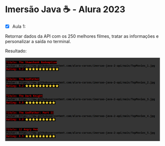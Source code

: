 # Imersão Java ☕ -  Alura 2023

- [x] Aula 1:

Retornar dados da API com os 250 melhores filmes, tratar as informações e personalizar a saída no terminal.
 
 Resultado:
 
<p align="center">
  <img src="https://github.com/leeomarques/alura-stickers/blob/master/Captura%20de%20tela%20de%202023-03-28%2001-26-23.png"/>
</p>
